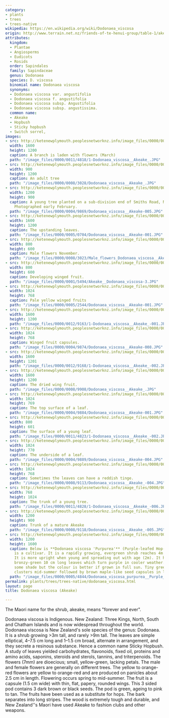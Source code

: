 ```yaml
---
category:
- plants
- trees
- trees-native
wikipedia: https://en.wikipedia.org/wiki/Dodonaea_viscosa
origin: http://www.terrain.net.nz/friends-of-te-henui-group/table-1/akeake.html
attributes:
  kingdom:
  - Plantae
  - Angiosperms
  - Eudicots
  - Rosids
  order: Sapindales
  family: Sapindaceae
  genus: Dodonaea
  species: D. viscosa
  binomial name: Dodonaea viscosa
  synonyms:
  - Dodonaea viscosa var. angustifolia
  - Dodonaea viscosa f. angustifolia
  - Dodonaea viscosa subsp. Angustifolia
  - Dodonaea viscosa subsp. angustissima.
  common name:
  - Akeake
  - Hopbush
  - Sticky hopbush
  - Switch sorrel,
images:
- src: http://ketenewplymouth.peoplesnetworknz.info/image_files/0000/0011/4818/1-Dodonaea_viscosa__Akeake_.JPG
  width: 1600
  height: 1200
  caption: A branch is laden with flowers (March)
  path: "/image_files/0000/0011/4818/1-Dodonaea_viscosa__Akeake_.JPG"
- src: http://ketenewplymouth.peoplesnetworknz.info/image_files/0000/0008/3028/Dodonaea_viscosa__Akeake_.JPG
  width: 900
  height: 1200
  caption: An adult tree
  path: "/image_files/0000/0008/3028/Dodonaea_viscosa__Akeake_.JPG"
- src: http://ketenewplymouth.peoplesnetworknz.info/image_files/0000/0004/9869/Dodonaea_viscosa__Akeake-005.JPG
  width: 1200
  height: 900
  caption: A young tree planted on a sub-division end of Smiths Road, New Plymouth.
    Photographed early February.
  path: "/image_files/0000/0004/9869/Dodonaea_viscosa__Akeake-005.JPG"
- src: http://ketenewplymouth.peoplesnetworknz.info/image_files/0000/0005/0704/Dodonaea_viscosa__Akeake-001.JPG
  width: 1600
  height: 1200
  caption: The upstanding leaves.
  path: "/image_files/0000/0005/0704/Dodonaea_viscosa__Akeake-001.JPG"
- src: http://ketenewplymouth.peoplesnetworknz.info/image_files/0000/0008/3023/Male_flowers_Dodonaea_viscosa__Akeake_-004.JPG
  width: 800
  height: 600
  caption: Male flowers November.
  path: "/image_files/0000/0008/3023/Male_flowers_Dodonaea_viscosa__Akeake_-004.JPG"
- src: http://ketenewplymouth.peoplesnetworknz.info/image_files/0000/0001/5494/Akeake__Dodonaea_viscosa-3.JPG
  width: 800
  height: 600
  caption: Developing winged fruit.
  path: "/image_files/0000/0001/5494/Akeake__Dodonaea_viscosa-3.JPG"
- src: http://ketenewplymouth.peoplesnetworknz.info/image_files/0000/0005/2544/Dodonaea_viscosa__Akeake-001.JPG
  width: 1024
  height: 768
  caption: Pale yellow winged fruits
  path: "/image_files/0000/0005/2544/Dodonaea_viscosa__Akeake-001.JPG"
- src: http://ketenewplymouth.peoplesnetworknz.info/image_files/0000/0012/9163/1-Dodonaea_viscosa__Akeake_-001.JPG
  width: 1600
  height: 1200
  path: "/image_files/0000/0012/9163/1-Dodonaea_viscosa__Akeake_-001.JPG"
- src: http://ketenewplymouth.peoplesnetworknz.info/image_files/0000/0004/9874/Dodonaea_viscosa__Akeake-008.JPG
  width: 1024
  height: 768
  caption: Winged fruit capsules.
  path: "/image_files/0000/0004/9874/Dodonaea_viscosa__Akeake-008.JPG"
- src: http://ketenewplymouth.peoplesnetworknz.info/image_files/0000/0012/9168/1-Dodonaea_viscosa__Akeake_-002.JPG
  width: 1600
  height: 1201
  path: "/image_files/0000/0012/9168/1-Dodonaea_viscosa__Akeake_-002.JPG"
- src: http://ketenewplymouth.peoplesnetworknz.info/image_files/0000/0008/9908/Dodonaea_viscosa__Akeake_.JPG
  width: 1600
  height: 1200
  caption: The dried wing fruit.
  path: "/image_files/0000/0008/9908/Dodonaea_viscosa__Akeake_.JPG"
- src: http://ketenewplymouth.peoplesnetworknz.info/image_files/0000/0004/9884/Dodonaea_viscosa__Akeake-001.JPG
  width: 1024
  height: 769
  caption: The top surface of a leaf.
  path: "/image_files/0000/0004/9884/Dodonaea_viscosa__Akeake-001.JPG"
- src: http://ketenewplymouth.peoplesnetworknz.info/image_files/0000/0011/4823/1-Dodonaea_viscosa__Akeake_-002.JPG
  width: 800
  height: 601
  caption: The surface of a young leaf.
  path: "/image_files/0000/0011/4823/1-Dodonaea_viscosa__Akeake_-002.JPG"
- src: http://ketenewplymouth.peoplesnetworknz.info/image_files/0000/0004/9889/Dodonaea_viscosa__Akeake-004.JPG
  width: 1024
  height: 770
  caption: The underside of a leaf.
  path: "/image_files/0000/0004/9889/Dodonaea_viscosa__Akeake-004.JPG"
- src: http://ketenewplymouth.peoplesnetworknz.info/image_files/0000/0008/9113/Dodonaea_viscosa__Akeake_-004.JPG
  width: 1024
  height: 768
  caption: Sometimes the leaves can have a reddish tinge.
  path: "/image_files/0000/0008/9113/Dodonaea_viscosa__Akeake_-004.JPG"
- src: http://ketenewplymouth.peoplesnetworknz.info/image_files/0000/0011/4828/1-Dodonaea_viscosa__Akeake_-006.JPG
  width: 768
  height: 1024
  caption: The trunk of a young tree.
  path: "/image_files/0000/0011/4828/1-Dodonaea_viscosa__Akeake_-006.JPG"
- src: http://ketenewplymouth.peoplesnetworknz.info/image_files/0000/0008/9118/Dodonaea_viscosa__Akeake_-005.JPG
  width: 1200
  height: 900
  caption: Trunk of a mature Akeake
  path: "/image_files/0000/0008/9118/Dodonaea_viscosa__Akeake_-005.JPG"
- src: http://ketenewplymouth.peoplesnetworknz.info/image_files/0000/0005/4844/Dodonaea_viscosa_purpurea__Purple_Ake_Ake-001.JPG
  width: 1200
  height: 1600
  caption: Below is **Dodonaea viscosa 'Purpurea'** (Purple-leafed Hop-bush) which
    is a cultivar. It is a rapidly growing, evergreen shrub reaches 4m in height.
    It is more upright when young and spreading out with age (2m). It has lanceolate
    bronzy-green 10 cm long leaves which turn purple in cooler weather. Tolerates
    some shade but the colour is better if grown in full sun. Tiny green flowers in
    clusters mid-summer followed by brown maple-like seed capsules in late summer.
  path: "/image_files/0000/0005/4844/Dodonaea_viscosa_purpurea__Purple_Ake_Ake-001.JPG"
permalink: plants/trees/trees-native/dodonaea_viscosa.html
layout: page
title: Dodonaea viscosa (Akeake)

---
```

The Maori name for the shrub, akeake, means "forever and ever".

Dodonaea viscosa is Indigenous. New Zealand: Three Kings, North, South and Chatham Islands and is now widespread throughout the world. Dodonaea viscosa is New Zealand's sole species of the genus: Dodonaea. It is a shrub growing >3m tall, and rarely >9m  tall. The leaves are simple elliptical, 4–7.5 cm long and 1–1.5 cm broad, alternate in arrangement, and they secrete a resinous substance. Hence a common name Sticky Hopbush. A study of leaves yielded carbohydrates, flavonoids, fixed oil, proteins and amino acids, saponins, steroids and sterols, tannins, and triterpenoids. The flowers (7mm) are dioecious; small, yellow-green, lacking petals. The male and female flowers are generally on different trees. The yellow to orange-red flowers are yellow to orange-red and are produced on panicles about 2.5 cm in length. Flowering occurs spring to mid-summer. The fruit is a capsule (1.5 cm wide) with thin, flat, papery, rounded wings. This 3 sided pod contains 3 dark brown or black seeds. The pod is green, ageing to pink to tan. The fruits have been used as a substitute for hops. The bark separates into long stripes. The wood is extremely tough and durable, and New Zealand''s Maori have used Akeake to fashion clubs and other weapons.
